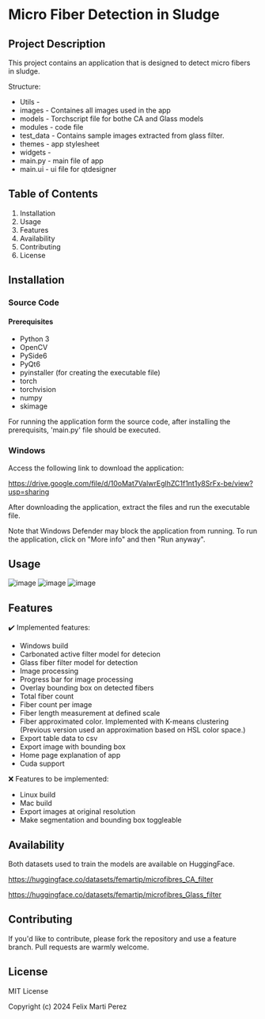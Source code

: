 # Micro Fiber Detection in Sludge

## Project Description

This project contains an application that is designed to detect micro fibers in sludge.

Structure:

- Utils -
- images - Containes all images used in the app
- models - Torchscript file for bothe CA and Glass models
- modules - code file
- test_data - Contains sample images extracted from glass filter.
- themes - app stylesheet
- widgets -
- main.py - main file of app
- main.ui - ui file for qtdesigner

## Table of Contents

1. Installation
2. Usage
3. Features
4. Availability
5. Contributing
6. License

## Installation

### Source Code

#### Prerequisites

- Python 3
- OpenCV
- PySide6
- PyQt6
- pyinstaller (for creating the executable file)
- torch
- torchvision
- numpy
- skimage

For running the application form the source code, after installing the prerequisits, 'main.py' file should be executed.

### Windows

Access the following link to download the application:

https://drive.google.com/file/d/10oMat7ValwrEglhZC1f1nt1y8SrFx-be/view?usp=sharing

After downloading the application, extract the files and run the executable file.

Note that Windows Defender may block the application from running. To run the application, click on "More info" and then "Run anyway".

## Usage

![image](https://github.com/femartip/Detection_Microfibers_APP/assets/99536660/81a4f3b7-5168-4983-8f10-b1a74572c697)
![image](https://github.com/femartip/Detection_Microfibers_APP/assets/99536660/40a2f57d-9ecd-44fa-8a2d-1fed463c2fa8)
![image](https://github.com/femartip/Detection_Microfibers_APP/assets/99536660/6c09ec44-6b27-4db6-b2e5-539f861d8c17)

## Features

✔️ Implemented features:

- Windows build
- Carbonated active filter model for detecion
- Glass fiber filter model for detection
- Image processing
- Progress bar for image processing
- Overlay bounding box on detected fibers
- Total fiber count
- Fiber count per image
- Fiber length measurement at defined scale
- Fiber approximated color. Implemented with K-means clustering (Previous version used an approximation based on HSL color space.)
- Export table data to csv
- Export image with bounding box
- Home page explanation of app
- Cuda support

❌ Features to be implemented:

- Linux build
- Mac build
- Export images at original resolution
- Make segmentation and bounding box toggleable

## Availability

Both datasets used to train the models are available on HuggingFace.

https://huggingface.co/datasets/femartip/microfibres_CA_filter

https://huggingface.co/datasets/femartip/microfibres_Glass_filter

## Contributing

If you'd like to contribute, please fork the repository and use a feature branch. Pull requests are warmly welcome.

## License

MIT License

Copyright (c) 2024 Felix Marti Perez
